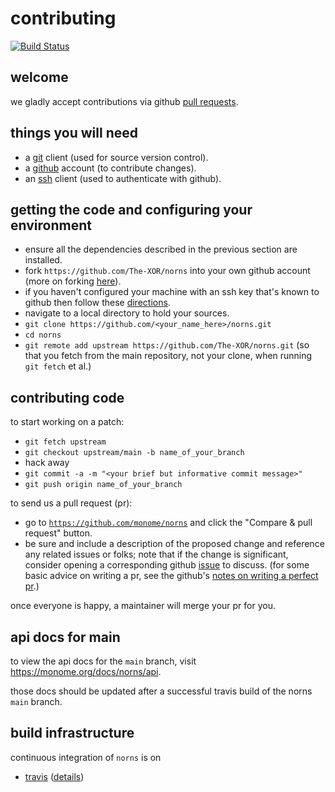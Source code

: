 contributing
==================================

[![Build Status](https://travis-ci.org/monome/norns.svg?branch=main)](https://travis-ci.org/monome/norns)

welcome
-------

we gladly accept contributions via github [pull requests](https://help.github.com/articles/about-pull-requests/).

things you will need
--------------------

 * a [git](https://git-scm.com/) client (used for source version control).
 * a [github](https://github.com/) account (to contribute changes).
 * an [ssh](https://en.wikipedia.org/wiki/Secure_Shell) client (used to authenticate with github).

getting the code and configuring your environment
-------------------------------------------------

 * ensure all the dependencies described in the previous section are installed.
 * fork `https://github.com/The-XOR/norns` into your own github account (more on forking
   [here](https://help.github.com/articles/fork-a-repo/)).
 * if you haven't configured your machine with an ssh key that's known to github then follow
   these [directions](https://help.github.com/articles/generating-ssh-keys/).
 * navigate to a local directory to hold your sources.
 * `git clone https://github.com/<your_name_here>/norns.git`
 * `cd norns`
 * `git remote add upstream https://github.com/The-XOR/norns.git` (so that you
   fetch from the main repository, not your clone, when running `git fetch`
   et al.)

contributing code
-----------------

to start working on a patch:

 * `git fetch upstream`
 * `git checkout upstream/main -b name_of_your_branch`
 * hack away
 * `git commit -a -m "<your brief but informative commit message>"`
 * `git push origin name_of_your_branch`

to send us a pull request (pr):

 * go to [`https://github.com/monome/norns`](https://github.com/monome/norns)
   and click the "Compare & pull request" button.
 * be sure and include a description of the proposed change and reference any
   related issues or folks; note that if the change is significant, consider
   opening a corresponding github [issue](https://help.github.com/articles/about-issues/) 
   to discuss. (for some basic advice on writing a pr, see the github's 
   [notes on writing a perfect pr](https://blog.github.com/2015-01-21-how-to-write-the-perfect-pull-request/).)

once everyone is happy, a maintainer will merge your pr for you.

api docs for main
-------------------

to view the api docs for the `main` branch,
visit https://monome.org/docs/norns/api.

those docs should be updated after a successful travis build
of the norns `main` branch.


build infrastructure
--------------------

continuous integration of `norns` is on

- [travis](https://travis-ci.org/) ([details](.travis.yml))
